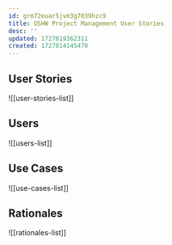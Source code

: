 ```yaml
---
id: grm72euar5jvm3g7039hzc9
title: OSHW Project Management User Stories
desc: ''
updated: 1727819362311
created: 1727814145470
---
```


## User Stories

![[user-stories-list]]

## Users

![[users-list]]

## Use Cases

![[use-cases-list]]

## Rationales

![[rationales-list]]
